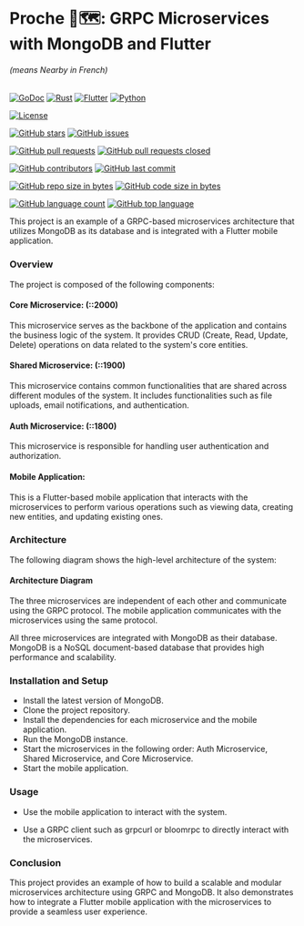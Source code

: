 # Proche 🧭🗺️: GRPC Microservices with MongoDB and Flutter
###### (means Nearby in French)

[//]: # ([![Coverage Status]&#40;https://coveralls.io/repos/github/quabynah-bilson/proche/badge.svg?branch=master&#41;]&#40;https://coveralls.io/github/quabynah-bilson/proche?branch=dev&#41;)

[//]: # ([![Go Report Card]&#40;https://goreportcard.com/badge/github.com/quabynah-bilson/proche&#41;]&#40;https://goreportcard.com/report/github.com/quabynah-bilson/proche&#41;)
[![GoDoc](https://godoc.org/github.com/quabynah-bilson/proche?status.svg)](https://godoc.org/github.com/quabynah-bilson/proche)
[![Rust](https://img.shields.io/badge/rust-%23000000.svg?style=for-the-badge&logo=rust&logoColor=white)](https://github.com/quabynah-bilson/proche)
[![Flutter](https://img.shields.io/badge/Flutter-%2302569B.svg?style=for-the-badge&logo=Flutter&logoColor=white)](https://github.com/quabynah-bilson/proche)
[![Python](https://img.shields.io/badge/python-3670A0?style=for-the-badge&logo=python&logoColor=ffdd54)](https://github.com/quabynah-bilson/proche)

[![License](https://img.shields.io/badge/license-MIT-blue.svg)](https://raw.githubusercontent.com/quabynah-bilson/proche/master/LICENSE)

[![GitHub stars](https://img.shields.io/github/stars/quabynah-bilson/proche.svg?style=social&label=Star)](https://github.com/quabynah-bilson/proche/stargazers)
[![GitHub issues](https://img.shields.io/github/issues/quabynah-bilson/proche.svg)](https://github.com/quabynah-bilson/proche/issues)

[![GitHub pull requests](https://img.shields.io/github/issues-pr/quabynah-bilson/proche.svg)](https://github.com/quabynah-bilson/proche/pulls)
[![GitHub pull requests closed](https://img.shields.io/github/issues-pr-closed/quabynah-bilson/proche.svg)](https://github.com/quabynah-bilson/proche/pulls)

[![GitHub contributors](https://img.shields.io/github/contributors/quabynah-bilson/proche.svg)](https://github.com/quabynah-bilson/proche/settings/access?query=filter%3Acollaborators)
[![GitHub last commit](https://img.shields.io/github/last-commit/quabynah-bilson/proche.svg)](https://github.com/quabynah-bilson/proche/commits/dev)

[![GitHub repo size in bytes](https://img.shields.io/github/repo-size/quabynah-bilson/proche.svg)](https://github.com/quabynah-bilson/proche)
[![GitHub code size in bytes](https://img.shields.io/github/languages/code-size/quabynah-bilson/proche.svg)](https://github.com/quabynah-bilson/proche)

[![GitHub language count](https://img.shields.io/github/languages/count/quabynah-bilson/proche.svg)](https://github.com/quabynah-bilson/proche)
[![GitHub top language](https://img.shields.io/github/languages/top/quabynah-bilson/proche.svg)](https://github.com/quabynah-bilson/proche)

This project is an example of a GRPC-based microservices architecture that utilizes MongoDB as its database and is
integrated with a Flutter mobile application.

### Overview

The project is composed of the following components:

#### Core Microservice: (::2000)
This microservice serves as the backbone of the application and contains the business logic of the
system. It provides CRUD (Create, Read, Update, Delete) operations on data related to the system's core entities.

#### Shared Microservice: (::1900)

This microservice contains common functionalities that are shared across different modules of the
system. It includes functionalities such as file uploads, email notifications, and authentication.

#### Auth Microservice: (::1800)

This microservice is responsible for handling user authentication and authorization.

#### Mobile Application:

This is a Flutter-based mobile application that interacts with the microservices to perform various
operations such as viewing data, creating new entities, and updating existing ones.

### Architecture

The following diagram shows the high-level architecture of the system:

#### Architecture Diagram

The three microservices are independent of each other and communicate using the GRPC protocol. The mobile application
communicates with the microservices using the same protocol.

All three microservices are integrated with MongoDB as their database. MongoDB is a NoSQL document-based database that
provides high performance and scalability.

### Installation and Setup

- Install the latest version of MongoDB.
- Clone the project repository.
- Install the dependencies for each microservice and the mobile application.
- Run the MongoDB instance.
- Start the microservices in the following order: Auth Microservice, Shared Microservice, and Core Microservice.
- Start the mobile application.

### Usage

- Use the mobile application to interact with the system.

- Use a GRPC client such as grpcurl or bloomrpc to directly interact with the microservices.

### Conclusion

This project provides an example of how to build a scalable and modular microservices architecture using GRPC and
MongoDB. It also demonstrates how to integrate a Flutter mobile application with the microservices to provide a seamless
user experience.

[//]: # (https://github.com/Ileriayo/markdown-badges#markdown-badges)
